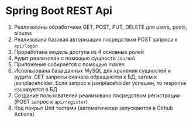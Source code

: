 # Spring Boot REST Api

1. Реализованы обработчики GET, POST, PUT, DELETE для users, posts, albums
2. Реализована базовая авторизация посредством POST запроса к `api/login`
3. Проработана модель доступа из 4 основных ролей
4. Аудит реализован с помощью сущности `Journal`
5. Приложение собирается с помощью maven
6. Использована база данных MySQL для хранения сущностей и аудита. GET запросы сначала обращаются к БД, затем к jsonplaceholder. Если запрос к jsonplaceholder успешен, то response кэшируется в БД
7. Создание пользователей реализовано посредством регистрации (POST запрос к `api/register`)
8. Код покрыт Unit тестами (автоматически запускаются в Github Actions)